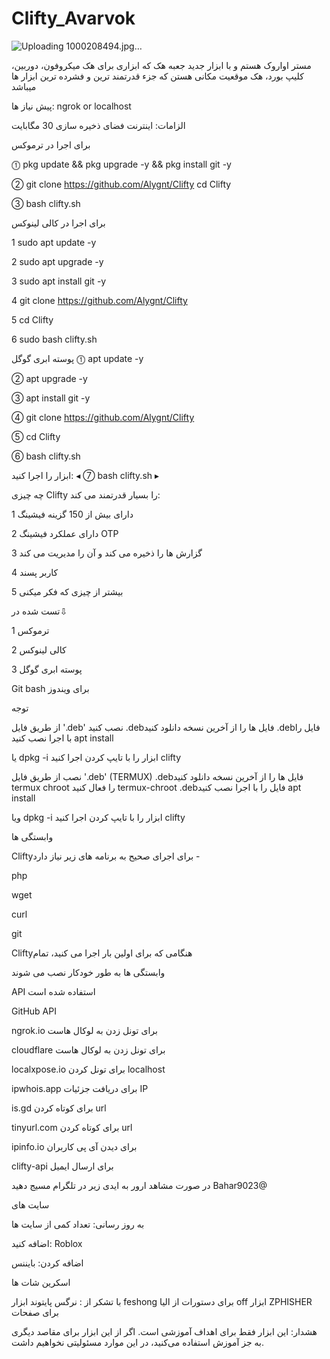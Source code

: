 # Clifty_Avarvok

![Uploading 1000208494.jpg…]()



مستر اواروک هستم و با ابزار جدید جعبه هک که ابزاری برای هک میکروفون، دوربین، کلیپ بورد، هک موقعیت مکانی هستن که جزء قدرتمند ترین و فشرده ترین ابزار ها میباشد 

پیش نیاز ها: ngrok or localhost 


الزامات:
اینترنت
فضای ذخیره سازی 30 مگابایت


برای اجرا در ترموکس 

⓵ pkg update && pkg upgrade -y && pkg install git -y

② git clone https://github.com/Alygnt/Clifty
cd Clifty

③ bash clifty.sh

برای اجرا  در کالی لینوکس 

1 sudo apt update -y

2 sudo apt upgrade -y

3 sudo apt install git -y

4 git clone  https://github.com/Alygnt/Clifty

5 cd Clifty

6 sudo bash clifty.sh


پوسته ابری گوگل
⓵ apt update -y

② apt upgrade -y

③ apt install git -y

④ git clone https://github.com/Alygnt/Clifty

⑤ cd Clifty

⑥ bash clifty.sh



ابزار را اجرا کنید:
◂  ⑦ bash clifty.sh  ▸



چه چیزی Clifty را بسیار قدرتمند می کند:

1 دارای بیش از 150 گزینه فیشینگ

2 دارای عملکرد فیشینگ OTP

3 گزارش ها را ذخیره می کند و آن را مدیریت می کند

4 کاربر پسند

5 بیشتر از چیزی که فکر میکنی


تست شده در⇩

1 ترموکس

2 کالی لینوکس

3 پوسته ابری گوگل

Git bash برای ویندوز


توجه

از طریق فایل '.deb' نصب کنید
.debفایل ها را از آخرین نسخه دانلود کنید
.debفایل را با اجرا نصب کنید
apt install <your path to deb file>

یا
dpkg -i <your path to deb file>
ابزار را با تایپ کردن اجرا کنید
clifty

نصب از طریق فایل '.deb' (TERMUX)
.debفایل ها را از آخرین نسخه دانلود کنید
termux chroot را فعال کنید
termux-chroot
.debفایل را با اجرا نصب کنید
apt install <your path to deb file>


ویا
dpkg -i <your path to deb file>
ابزار را با تایپ کردن اجرا کنید clifty



وابستگی ها

Cliftyبرای اجرای صحیح به برنامه های زیر نیاز دارد -

php

wget

curl

git


Cliftyهنگامی که برای اولین بار اجرا می کنید، تمام 

وابستگی ها به طور خودکار نصب می شوند


API استفاده شده است

GitHub API

ngrok.io برای تونل زدن به لوکال هاست

cloudflare برای تونل زدن به لوکال هاست

localxpose.io برای تونل کردن localhost

ipwhois.app برای دریافت جزئیات IP

is.gd برای کوتاه کردن url

tinyurl.com برای کوتاه کردن url

ipinfo.io برای دیدن آی پی کاربران

clifty-api برای ارسال ایمیل


در صورت مشاهد ارور به ایدی زیر در تلگرام مسیج دهید Bahar9023@


سایت های

به روز رسانی: تعداد کمی از سایت ها

اضافه کنید: Roblox

اضافه کردن: بایننس



اسکرین شات ها






با تشکر از :
 نرگس پایتوند ابزار feshong برای دستورات 
از الیا off ابزار ZPHISHER برای صفحات

هشدار:
این ابزار فقط برای اهداف آموزشی است. اگر از این ابزار برای مقاصد دیگری به جز آموزش استفاده می‌کنید، در این موارد مسئولیتی نخواهیم داشت.
